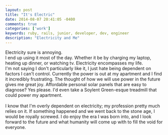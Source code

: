 ```yaml
---
layout: post
title: "It's Electric"
date: 2014-08-07 20:41:05 -0400
comments: true
categories: ['work']
keywords: ruby, rails, junior, developer, dev, engineer
description: "Electricity and Me"
---
```


Electricity sure is annoying.<br>
I end up using it most of the day.
Whether it be by charging my laptop, heating up dinner, or watching tv.
Electricity encompasses my life.<br>
I'm not saying I don't particularly like it, I just hate being dependent on
factors I can't control.
Currently the power is out at my apartment and I find it incredibly frustrating.
The thought of how we will use power in the future gives me great joy.
Affordable personal solar panels that are easy to diagnose? Yes please.
I'd even take a Soylent Green-esque treadmill that could power my apartment.<br><br>
I know that I'm overly dependent on electricity; my profession pretty much relies on it.
If something happened and we went back to the stone age, I would be royally screwed.
I do enjoy the era I was born into, and I look forward to the future and what
humanity will come up with to fill the void for everyone.
